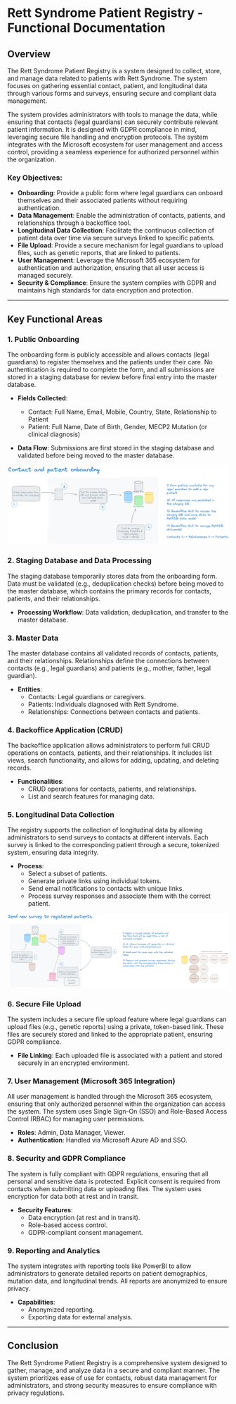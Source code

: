 # Rett Syndrome Patient Registry - Functional Documentation

## Overview

The Rett Syndrome Patient Registry is a system designed to collect, store, and manage data related to patients with Rett Syndrome. The system focuses on gathering essential contact, patient, and longitudinal data through various forms and surveys, ensuring secure and compliant data management.

The system provides administrators with tools to manage the data, while ensuring that contacts (legal guardians) can securely contribute relevant patient information. It is designed with GDPR compliance in mind, leveraging secure file handling and encryption protocols. The system integrates with the Microsoft ecosystem for user management and access control, providing a seamless experience for authorized personnel within the organization.

### Key Objectives:
- **Onboarding**: Provide a public form where legal guardians can onboard themselves and their associated patients without requiring authentication.
- **Data Management**: Enable the administration of contacts, patients, and relationships through a backoffice tool.
- **Longitudinal Data Collection**: Facilitate the continuous collection of patient data over time via secure surveys linked to specific patients.
- **File Upload**: Provide a secure mechanism for legal guardians to upload files, such as genetic reports, that are linked to patients.
- **User Management**: Leverage the Microsoft 365 ecosystem for authentication and authorization, ensuring that all user access is managed securely.
- **Security & Compliance**: Ensure the system complies with GDPR and maintains high standards for data encryption and protection.

---

## Key Functional Areas

### 1. Public Onboarding
The onboarding form is publicly accessible and allows contacts (legal guardians) to register themselves and the patients under their care. No authentication is required to complete the form, and all submissions are stored in a staging database for review before final entry into the master database.

- **Fields Collected**: 
  - Contact: Full Name, Email, Mobile, Country, State, Relationship to Patient
  - Patient: Full Name, Date of Birth, Gender, MECP2 Mutation (or clinical diagnosis)

- **Data Flow**: Submissions are first stored in the staging database and validated before being moved to the master database.

![Onboarding process](./images/onboarding-process.png)

### 2. Staging Database and Data Processing
The staging database temporarily stores data from the onboarding form. Data must be validated (e.g., deduplication checks) before being moved to the master database, which contains the primary records for contacts, patients, and their relationships.

- **Processing Workflow**: Data validation, deduplication, and transfer to the master database.

### 3. Master Data
The master database contains all validated records of contacts, patients, and their relationships. Relationships define the connections between contacts (e.g., legal guardians) and patients (e.g., mother, father, legal guardian).

- **Entities**: 
  - Contacts: Legal guardians or caregivers.
  - Patients: Individuals diagnosed with Rett Syndrome.
  - Relationships: Connections between contacts and patients.

### 4. Backoffice Application (CRUD)
The backoffice application allows administrators to perform full CRUD operations on contacts, patients, and their relationships. It includes list views, search functionality, and allows for adding, updating, and deleting records.

- **Functionalities**:
  - CRUD operations for contacts, patients, and relationships.
  - List and search features for managing data.

### 5. Longitudinal Data Collection
The registry supports the collection of longitudinal data by allowing administrators to send surveys to contacts at different intervals. Each survey is linked to the corresponding patient through a secure, tokenized system, ensuring data integrity.

- **Process**:
  - Select a subset of patients.
  - Generate private links using individual tokens.
  - Send email notifications to contacts with unique links.
  - Process survey responses and associate them with the correct patient.

![Logitudinal Data](./images/survey-data-gathering.png)

### 6. Secure File Upload
The system includes a secure file upload feature where legal guardians can upload files (e.g., genetic reports) using a private, token-based link. These files are securely stored and linked to the appropriate patient, ensuring GDPR compliance.

- **File Linking**: Each uploaded file is associated with a patient and stored securely in an encrypted environment.

### 7. User Management (Microsoft 365 Integration)
All user management is handled through the Microsoft 365 ecosystem, ensuring that only authorized personnel within the organization can access the system. The system uses Single Sign-On (SSO) and Role-Based Access Control (RBAC) for managing user permissions.

- **Roles**: Admin, Data Manager, Viewer.
- **Authentication**: Handled via Microsoft Azure AD and SSO.

### 8. Security and GDPR Compliance
The system is fully compliant with GDPR regulations, ensuring that all personal and sensitive data is protected. Explicit consent is required from contacts when submitting data or uploading files. The system uses encryption for data both at rest and in transit.

- **Security Features**:
  - Data encryption (at rest and in transit).
  - Role-based access control.
  - GDPR-compliant consent management.

### 9. Reporting and Analytics
The system integrates with reporting tools like PowerBI to allow administrators to generate detailed reports on patient demographics, mutation data, and longitudinal trends. All reports are anonymized to ensure privacy.

- **Capabilities**:
  - Anonymized reporting.
  - Exporting data for external analysis.

---

## Conclusion

The Rett Syndrome Patient Registry is a comprehensive system designed to gather, manage, and analyze data in a secure and compliant manner. The system prioritizes ease of use for contacts, robust data management for administrators, and strong security measures to ensure compliance with privacy regulations.